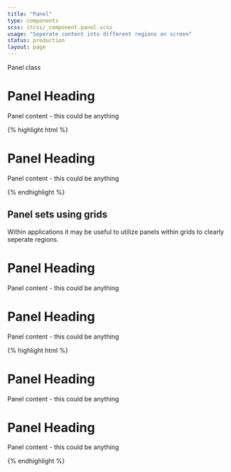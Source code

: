 ```yaml
---
title: "Panel"
type: components
scss: itcss/_component.panel.scss
usage: "Seperate content into different regions on screen"
status: production
layout: page
---
```


Panel class 

<div class="example">
<div class="panel">
    <h1 class="panel__heading">Panel Heading</h1>
    <p>Panel content - this could be anything</p>    
</div>
</div>

{% highlight html %}
<div class="example">
<div class="panel">
    <h1 class="panel__heading">Panel Heading</h1>
    <p>Panel content - this could be anything</p>    
</div>
</div>
{% endhighlight %}

## Panel sets using grids

Within applications it may be useful to utilize panels within grids to clearly seperate regions.

<div class="example">
    <div class="panels">
        <div class="grid grid--gutters">
            <div class="grid__section">
                <div class="grid__row">
                    <div class="grid__column grid__column--8">
                        <div class="panel">
                            <h1 class="panel__heading">Panel Heading</h1>
                            <p>Panel content - this could be anything</p>    
                        </div>
                    </div>
                    <div class="grid__column grid__column--4">
                        <div class="panel">
                            <h1 class="panel__heading">Panel Heading</h1>
                            <p>Panel content - this could be anything</p>    
                        </div>
                    </div>
                </div>
            </div>
        </div>
    </div>
</div>

{% highlight html %}
<div class="example">
    <div class="panels">
        <div class="grid grid--gutters">
            <div class="grid__section">
                <div class="grid__row">
                    <div class="grid__column grid__column--8">
                        <div class="panel">
                            <h1 class="panel__heading">Panel Heading</h1>
                            <p>Panel content - this could be anything</p>    
                        </div>
                    </div>
                    <div class="grid__column grid__column--4">
                        <div class="panel">
                            <h1 class="panel__heading">Panel Heading</h1>
                            <p>Panel content - this could be anything</p>    
                        </div>
                    </div>
                </div>
            </div>
        </div>
    </div>
</div>
{% endhighlight %}